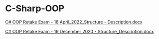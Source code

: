 # C-Sharp-OOP
[C# OOP Retake Exam - 18 April_2022_Structure - Description.docx](https://github.com/VasilLozev/C-Sharp-OOP/files/9079634/C.OOP.Retake.Exam.-.18.April_2022_Structure.-.Description.docx)

[C# OOP Retake Exam - 19 December 2020 - Structure_Description.docx](https://github.com/VasilLozev/C-Sharp-OOP/files/9079635/C.OOP.Retake.Exam.-.19.December.2020.-.Structure_Description.docx)


